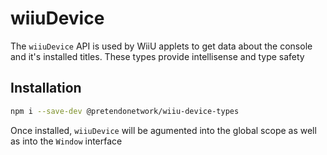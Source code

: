 # wiiuDevice
The `wiiuDevice` API is used by WiiU applets to get data about the console and it's installed titles. These types provide intellisense and type safety

## Installation
```bash
npm i --save-dev @pretendonetwork/wiiu-device-types
```

Once installed, `wiiuDevice` will be agumented into the global scope as well as into the `Window` interface